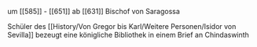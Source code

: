 um [[585]] - [[651]]
ab [[631]] Bischof von Saragossa

Schüler des [[History/Von Gregor bis Karl/Weitere Personen/Isidor von Sevilla]]
bezeugt eine königliche Bibliothek in einem Brief an Chindaswinth


